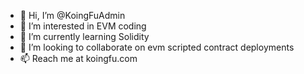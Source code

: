 - 👋 Hi, I’m @KoingFuAdmin
- 👀 I’m interested in EVM coding
- 🌱 I’m currently learning Solidity
- 💞️ I’m looking to collaborate on evm scripted contract deployments
- 📫 Reach me at koingfu.com
